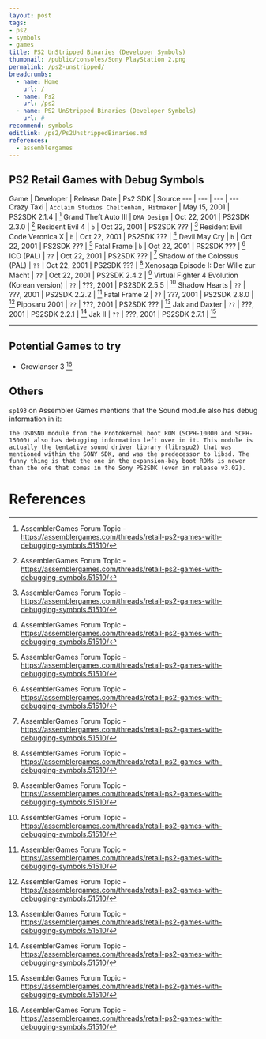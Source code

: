 ```yaml
---
layout: post
tags: 
- ps2
- symbols
- games
title: PS2 UnStripped Binaries (Developer Symbols)
thumbnail: /public/consoles/Sony PlayStation 2.png
permalink: /ps2-unstripped/
breadcrumbs:
  - name: Home
    url: /
  - name: Ps2
    url: /ps2
  - name: PS2 UnStripped Binaries (Developer Symbols)
    url: #
recommend: symbols
editlink: /ps2/Ps2UnstrippedBinaries.md
references:
  - assemblergames
---
```


## PS2 Retail Games with Debug Symbols

Game | Developer | Release Date | Ps2 SDK | Source
--- | --- | --- | ---
Crazy Taxi | `Acclaim Studios Cheltenham, Hitmaker` | May 15, 2001 | PS2SDK 2.1.4 | [^1]
Grand Theft Auto III | `DMA Design` | Oct 22, 2001 | PS2SDK 2.3.0 | [^1]
Resident Evil 4 | `b` | Oct 22, 2001 | PS2SDK ??? | [^1]
Resident Evil Code Veronica X | `b` | Oct 22, 2001 | PS2SDK ??? | [^1]
Devil May Cry | `b` | Oct 22, 2001 | PS2SDK ??? | [^1]
Fatal Frame | `b` | Oct 22, 2001 | PS2SDK ??? | [^1]
ICO (PAL)  | `??` | Oct 22, 2001 | PS2SDK ??? | [^1]
Shadow of the Colossus (PAL) | `??` | Oct 22, 2001 | PS2SDK ??? | [^1]
Xenosaga Episode I: Der Wille zur Macht | `??` | Oct 22, 2001 | PS2SDK 2.4.2 | [^1]
Virtual Fighter 4 Evolution (Korean version) | `??` | ???, 2001 | PS2SDK 2.5.5 | [^1]
Shadow Hearts | `??` | ???, 2001 | PS2SDK 2.2.2 | [^1]
Fatal Frame 2 | `??` | ???, 2001 | PS2SDK 2.8.0 | [^1]
Piposaru 2001 | `??` | ???, 2001 | PS2SDK ??? | [^1]
Jak and Daxter | `??` | ???, 2001 | PS2SDK 2.2.1 | [^1]
Jak II | `??` | ???, 2001 | PS2SDK 2.7.1 | [^1]

---
## Potential Games to try
* Growlanser 3 [^1]

## Others
`sp193` on Assembler Games mentions that the Sound module also has debug information in it:
```
The OSDSND module from the Protokernel boot ROM (SCPH-10000 and SCPH-15000) also has debugging information left over in it. This module is actually the tentative sound driver library (librspu2) that was mentioned within the SONY SDK, and was the predecessor to libsd. The funny thing is that the one in the expansion-bay boot ROMs is newer than the one that comes in the Sony PS2SDK (even in release v3.02).
```

# References
[^1]: AssemblerGames Forum Topic - https://assemblergames.com/threads/retail-ps2-games-with-debugging-symbols.51510/
